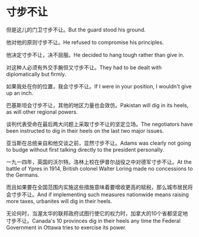# 寸步不让

<p><span class="chinese">但是这儿的门卫寸步不让。</span><span class="english">But the guard stood his ground.</span></p>

<p><span class="chinese">他对他的原则寸步不让。</span><span class="english">He refused to compromise his principles.</span></p>

<p><span class="chinese">他决定寸步不让，决不屈服。</span><span class="english">He decided to hang tough rather than give in.</span></p>

<p><span class="chinese">对这种人必须有外交手腕但又寸步不让。</span><span class="english">They had to be dealt with diplomatically but firmly.</span></p>

<p><span class="chinese">如果我处在你的位置，我会寸步不让。</span><span class="english">If I were in your position, I wouldn't give up an inch.</span></p>

<p><span class="chinese">巴基斯坦会寸步不让，其他的地区力量也会效仿。</span><span class="english">Pakistan will dig in its heels, as will other regional powers.</span></p>

<p><span class="chinese">谈判代表受命在最后两大问题上采取寸步不让的坚定立场。</span><span class="english">The negotiators have been instructed to dig in their heels on the last two major issues.</span></p>

<p><span class="chinese">亚当斯在总统亲自和他交谈之前，显然寸步不让。</span><span class="english">Adams was clearly not going to budge without first talking directly to the president personally.</span></p>

<p><span class="chinese">一九一四年，英国的沃尔特。洛林上校在伊普尔战役之中对德军寸步不让。</span><span class="english">At the battle of Ypres in 1914, British colonel Walter Loring made no concessions to the Germans.</span></p>

<p><span class="chinese">而且如果要在全国范围内实施这些措施意味着要增收更高的赋税，那么城市居民将会寸步不让。</span><span class="english">And if implementing such measures nationwide means raising more taxes, urbanites will dig in their heels.</span></p>

<p><span class="chinese">无论何时，当渥太华的联邦政府试图行使它的权力时，加拿大的10个省都坚定地寸步不让。</span><span class="english">Canada's 10 provinces dig in their heels any time the Federal Government in Ottawa tries to exercise its power.</span></p>

